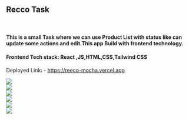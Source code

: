 <h2>Recco Task</h2>
<br/>
<h4>This is a small Task  where we can use Product List with status like can update some actions and edit.This app Build with frontend technology.</h4>
<h4> Frontend Tech stack: React ,JS,HTML,CSS,Tailwind CSS</h4>
<p>Deployed Link: - <a href="https://reeco-mocha.vercel.app">https://reeco-mocha.vercel.app</a></p>
<img src="https://github.com/AyeshaKhan14/Reeco/assets/101391413/60e0375c-03eb-494a-b99f-3711dffdcbc2"/>
<br/>
<img src="https://github.com/AyeshaKhan14/Reeco/assets/101391413/e9759721-1a37-4109-83e4-644ba0045ed7"/>
<br/>
<img src="https://github.com/AyeshaKhan14/Reeco/assets/101391413/104b22a7-87a7-4c45-9641-02d1fc46c914"/>
<br/>
<img src="https://github.com/AyeshaKhan14/Reeco/assets/101391413/da280e34-ce04-43e2-889d-a0f32b555ff8"/>
<br/>
<img src="https://github.com/AyeshaKhan14/Reeco/assets/101391413/2d58a8a4-221a-4f84-ab9e-fedd4969e9a5"/>
<br/>
<img src="https://github.com/AyeshaKhan14/Reeco/assets/101391413/54dd8259-c22a-4d2c-a9a1-2372e5c9687d"/>
<br/>
